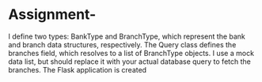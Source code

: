 # Assignment-

I define two types: BankType and BranchType, which represent the bank and branch data structures, respectively.
The Query class defines the branches field, which resolves to a list of BranchType objects. I use a mock data list, but should replace it with your actual database query to fetch the branches.
The Flask application is created
